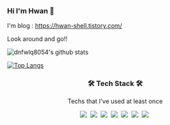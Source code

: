 ### Hi I'm Hwan 👋

I'm blog : https://hwan-shell.tistory.com/

Look around and go!!

<!--
**dnfwlq8054/dnfwlq8054** is a ✨ _special_ ✨ repository because its `README.md` (this file) appears on your GitHub profile.

Here are some ideas to get you started:

- 🔭 I’m currently working on ...
- 🌱 I’m currently learning ...
- 👯 I’m looking to collaborate on ...
- 🤔 I’m looking for help with ...
- 💬 Ask me about ...
- 📫 How to reach me: ...
- 😄 Pronouns: ...
- ⚡ Fun fact: ...
-->

![dnfwlq8054's github stats](https://github-readme-stats.vercel.app/api?username=dnfwlq8054&show_icons=true)

[![Top Langs](https://github-readme-stats.vercel.app/api/top-langs/?username=dnfwlq8054&layout=compact)](https://github.com/dnfwlq8054/github-readme-stats)



<h3 align="center">🛠 Tech Stack 🛠</h3>

<p align="center"> Techs that I've used at least once </p>

<p align="center">
  <img src="https://img.shields.io/badge/Java-FC494A?style=flat-square&logo=Java&logoColor=white"/></a>&nbsp 
  <img src="https://img.shields.io/badge/C++-00599C?style=flat-square&logo=C%2B%2B&logoColor=white"/></a>&nbsp 
  <img src="https://img.shields.io/badge/Javascript-ffb13b?style=flat-square&logo=javascript&logoColor=white"/></a>&nbsp 
  <img src="https://img.shields.io/badge/Go-00ADD8?style=flat-square&logo=Go&logoColor=white"/></a>&nbsp 
  <img src="https://img.shields.io/badge/aws-232F3E?style=flat-square&logo=amazon-aws&logoColor=white"/></a>&nbsp 
  <img src="https://img.shields.io/badge/Linux-FCC624?style=flat-square&logo=linux&logoColor=white"/></a>&nbsp
  <img src="https://img.shields.io/badge/Docker-00ADD8?style=flat-square&logo=docker&logoColor=white"/></a>&nbsp
</p>
